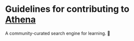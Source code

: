 # Guidelines for contributing to [Athena](https://www.athena.cool)
A community-curated search engine for learning. 🎉
